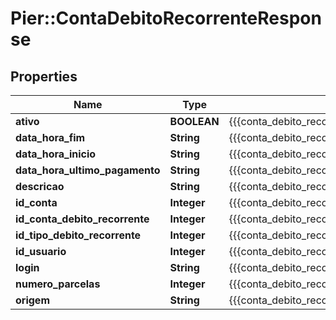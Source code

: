 # Pier::ContaDebitoRecorrenteResponse

## Properties
Name | Type | Description | Notes
------------ | ------------- | ------------- | -------------
**ativo** | **BOOLEAN** | {{{conta_debito_recorrente_response_ativo_value}}} | [optional] 
**data_hora_fim** | **String** | {{{conta_debito_recorrente_response_data_hora_fim_value}}} | [optional] 
**data_hora_inicio** | **String** | {{{conta_debito_recorrente_response_data_hora_inicio_value}}} | [optional] 
**data_hora_ultimo_pagamento** | **String** | {{{conta_debito_recorrente_response_data_hora_ultimo_pagamento_value}}} | [optional] 
**descricao** | **String** | {{{conta_debito_recorrente_response_descricao_value}}} | [optional] 
**id_conta** | **Integer** | {{{conta_debito_recorrente_response_id_conta_value}}} | [optional] 
**id_conta_debito_recorrente** | **Integer** | {{{conta_debito_recorrente_response_id_conta_debito_recorrente_value}}} | [optional] 
**id_tipo_debito_recorrente** | **Integer** | {{{conta_debito_recorrente_response_id_tipo_debito_recorrente_value}}} | [optional] 
**id_usuario** | **Integer** | {{{conta_debito_recorrente_response_id_usuario_value}}} | [optional] 
**login** | **String** | {{{conta_debito_recorrente_response_id_login_value}}} | [optional] 
**numero_parcelas** | **Integer** | {{{conta_debito_recorrente_response_num_parcelas_value}}} | [optional] 
**origem** | **String** | {{{conta_debito_recorrente_response_origem_value}}} | [optional] 



